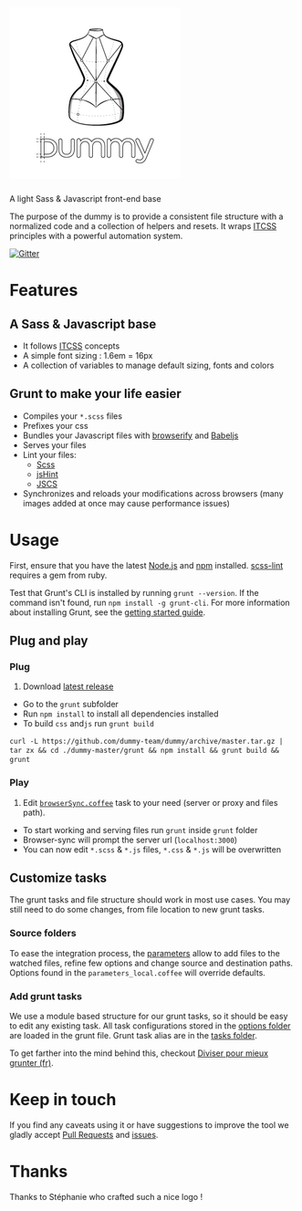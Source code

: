 # ![Dummy](https://raw.githubusercontent.com/dummy-team/dummy/gh-pages/img/dummy.png)

A light Sass &amp; Javascript front-end base

The purpose of the dummy is to provide a consistent file structure with a normalized code and a collection of helpers and resets. It wraps [ITCSS](http://itcss.io/) principles with a powerful automation system.

[![Gitter](https://badges.gitter.im/Join%20Chat.svg)](https://gitter.im/dummy-team/dummy?utm_source=badge&utm_medium=badge&utm_campaign=pr-badge&utm_content=body_badge)

# Features

## A Sass & Javascript base
- It follows [ITCSS](https://www.youtube.com/watch?v=1OKZOV-iLj4) concepts
- A simple font sizing : 1.6em = 16px
- A collection of variables to manage default sizing, fonts and colors

## Grunt to make your life easier

- Compiles your `*.scss` files
- Prefixes your css
- Bundles your Javascript files with [browserify](http://browserify.org/) and [Babeljs](http://babeljs.io)
- Serves your files
- Lint your files:
  - [Scss](https://github.com/dummy-team/dummy/blob/master/grunt/scss-lint.yml)
  - [jsHint](http://jshint.com/docs/)
  - [JSCS](http://jscs.info/)
- Synchronizes and reloads your modifications across browsers (many images added at once may cause performance issues)

# Usage
  First, ensure that you have the latest [Node.js](http://nodejs.org/) and [npm](http://npmjs.org/) installed. [scss-lint](https://github.com/brigade/scss-lint#requirements) requires a gem from ruby.

  Test that Grunt's CLI is installed by running `grunt --version`.  If the command isn't found, run `npm install -g grunt-cli`.  For more information about installing Grunt, see the [getting started guide](http://gruntjs.com/getting-started).


## Plug and play
### Plug
1. Download [latest release](https://github.com/dummy-team/dummy/releases)
- Go to the `grunt` subfolder
- Run `npm install` to install all dependencies
 installed
- To build `css` and`js` run `grunt build`

```shell
curl -L https://github.com/dummy-team/dummy/archive/master.tar.gz | tar zx && cd ./dummy-master/grunt && npm install && grunt build && grunt
```

### Play
1. Edit [`browserSync.coffee`](https://github.com/dummy-team/dummy/blob/master/grunt/tasks/options/browserSync.coffee) task to your need (server or proxy and files path).
- To start working and serving files run `grunt` inside `grunt` folder
- Browser-sync will prompt the server url (`localhost:3000`)
- You can now edit `*.scss` & `*.js` files, `*.css` & `*.js` will be overwritten

## Customize tasks
The grunt tasks and file structure should work in most use cases. You may still need to do some changes, from file location to new grunt tasks.  

### Source folders
  To ease the integration process, the [parameters](https://github.com/dummy-team/dummy/blob/master/grunt/parameters.coffee) allow to add files to the watched files, refine few options and change source and destination paths. Options found in the `parameters_local.coffee` will override defaults.

### Add grunt tasks
  We use a module based structure for our grunt tasks, so it should be easy to edit any existing task. All task configurations stored in the [options folder](https://github.com/dummy-team/dummy/tree/master/grunt/tasks/options) are loaded in the grunt file. Grunt task alias are in the [tasks folder](https://github.com/dummy-team/dummy/tree/master/grunt/tasks).

  To get farther into the mind behind this, checkout [Diviser pour mieux grunter (fr)](https://medium.com/dev-notes/diviser-pour-mieux-grunter-a745f41e1a32).

# Keep in touch

If you find any caveats using it or have suggestions to improve the tool we gladly accept [Pull Requests](https://github.com/dummy-team/dummy/tree/master/CONTRIBUTING.md#submitting-a-pull-request) and [issues](https://github.com/dummy-team/dummy/issues).

# Thanks
Thanks to Stéphanie who crafted such a nice logo !
